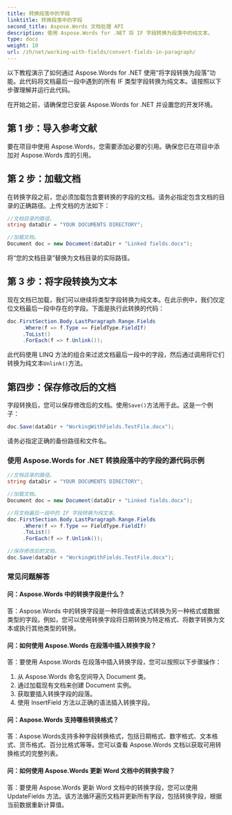 ```yaml
---
title: 转换段落中的字段
linktitle: 转换段落中的字段
second_title: Aspose.Words 文档处理 API
description: 使用 Aspose.Words for .NET 将 IF 字段转换为段落中的纯文本。
type: docs
weight: 10
url: /zh/net/working-with-fields/convert-fields-in-paragraph/
---
```


以下教程演示了如何通过 Aspose.Words for .NET 使用“将字段转换为段落”功能。此代码将文档最后一段中遇到的所有 IF 类型字段转换为纯文本。请按照以下步骤理解并运行此代码。

在开始之前，请确保您已安装 Aspose.Words for .NET 并设置您的开发环境。

## 第 1 步：导入参考文献

要在项目中使用 Aspose.Words，您需要添加必要的引用。确保您已在项目中添加对 Aspose.Words 库的引用。

## 第 2 步：加载文档

在转换字段之前，您必须加载包含要转换的字段的文档。请务必指定包含文档的目录的正确路径。上传文档的方法如下：

```csharp
//文档目录的路径。
string dataDir = "YOUR DOCUMENTS DIRECTORY";

//加载文档。
Document doc = new Document(dataDir + "Linked fields.docx");
```

将“您的文档目录”替换为文档目录的实际路径。

## 第 3 步：将字段转换为文本

现在文档已加载，我们可以继续将类型字段转换为纯文本。在此示例中，我们仅定位文档最后一段中存在的字段。下面是执行此转换的代码：

```csharp
doc.FirstSection.Body.LastParagraph.Range.Fields
     .Where(f => f.Type == FieldType.FieldIf)
     .ToList()
     .ForEach(f => f.Unlink());
```

此代码使用 LINQ 方法的组合来过滤文档最后一段中的字段，然后通过调用将它们转换为纯文本`Unlink()`方法。

## 第四步：保存修改后的文档

字段转换后，您可以保存修改后的文档。使用`Save()`方法用于此。这是一个例子：

```csharp
doc.Save(dataDir + "WorkingWithFields.TestFile.docx");
```

请务必指定正确的备份路径和文件名。

### 使用 Aspose.Words for .NET 转换段落中的字段的源代码示例

```csharp
//文档目录的路径。
string dataDir = "YOUR DOCUMENTS DIRECTORY";

//加载文档。
Document doc = new Document(dataDir + "Linked fields.docx");

//将文档最后一段中的 IF 字段转换为纯文本。
doc.FirstSection.Body.LastParagraph.Range.Fields
     .Where(f => f.Type == FieldType.FieldIf)
     .ToList()
     .ForEach(f => f.Unlink());

//保存修改后的文档。
doc.Save(dataDir + "WorkingWithFields.TestFile.docx");
```

### 常见问题解答

#### 问：Aspose.Words 中的转换字段是什么？

答：Aspose.Words 中的转换字段是一种将值或表达式转换为另一种格式或数据类型的字段。例如，您可以使用转换字段将日期转换为特定格式、将数字转换为文本或执行其他类型的转换。

#### 问：如何使用 Aspose.Words 在段落中插入转换字段？

答：要使用 Aspose.Words 在段落中插入转换字段，您可以按照以下步骤操作：

1. 从 Aspose.Words 命名空间导入 Document 类。
2. 通过加载现有文档来创建 Document 实例。
3. 获取要插入转换字段的段落。
4. 使用 InsertField 方法以正确的语法插入转换字段。

#### 问：Aspose.Words 支持哪些转换格式？

答：Aspose.Words支持多种字段转换格式，包括日期格式、数字格式、文本格式、货币格式、百分比格式等等。您可以查看 Aspose.Words 文档以获取可用转换格式的完整列表。

#### 问：如何使用 Aspose.Words 更新 Word 文档中的转换字段？

答：要使用 Aspose.Words 更新 Word 文档中的转换字段，您可以使用 UpdateFields 方法。该方法循环遍历文档并更新所有字段，包括转换字段，根据当前数据重新计算值。